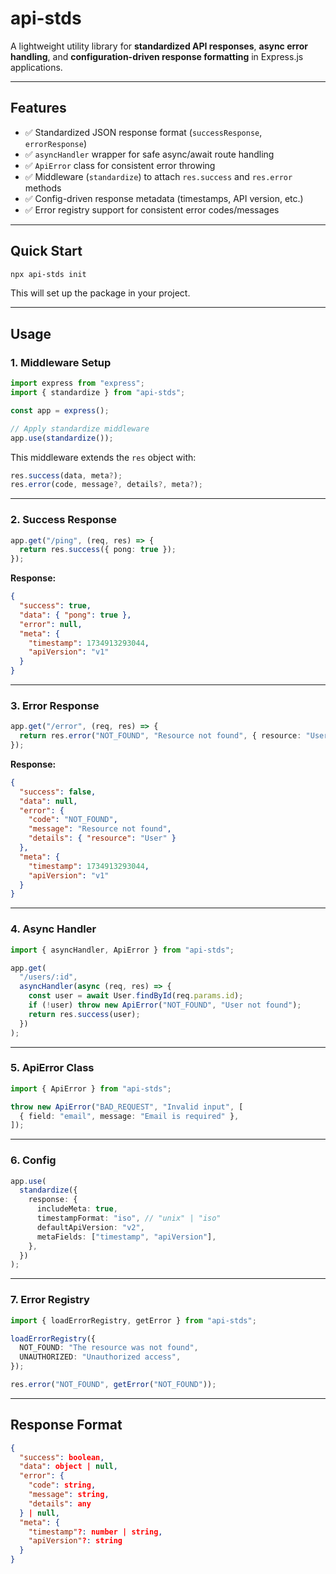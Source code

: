  
# api-stds

A lightweight utility library for **standardized API responses**, **async error handling**, and **configuration-driven response formatting** in Express.js applications.

---

## Features

- ✅ Standardized JSON response format (`successResponse`, `errorResponse`)  
- ✅ `asyncHandler` wrapper for safe async/await route handling  
- ✅ `ApiError` class for consistent error throwing  
- ✅ Middleware (`standardize`) to attach `res.success` and `res.error` methods  
- ✅ Config-driven response metadata (timestamps, API version, etc.)  
- ✅ Error registry support for consistent error codes/messages  

---

## Quick Start

```bash
npx api-stds init
````

This will set up the package in your project.

---

## Usage

### 1. Middleware Setup

```ts
import express from "express";
import { standardize } from "api-stds";

const app = express();

// Apply standardize middleware
app.use(standardize());
```

This middleware extends the `res` object with:

```ts
res.success(data, meta?);
res.error(code, message?, details?, meta?);
```

---

### 2. Success Response

```ts
app.get("/ping", (req, res) => {
  return res.success({ pong: true });
});
```

**Response:**

```json
{
  "success": true,
  "data": { "pong": true },
  "error": null,
  "meta": {
    "timestamp": 1734913293044,
    "apiVersion": "v1"
  }
}
```

---

### 3. Error Response

```ts
app.get("/error", (req, res) => {
  return res.error("NOT_FOUND", "Resource not found", { resource: "User" });
});
```

**Response:**

```json
{
  "success": false,
  "data": null,
  "error": {
    "code": "NOT_FOUND",
    "message": "Resource not found",
    "details": { "resource": "User" }
  },
  "meta": {
    "timestamp": 1734913293044,
    "apiVersion": "v1"
  }
}
```

---

### 4. Async Handler

```ts
import { asyncHandler, ApiError } from "api-stds";

app.get(
  "/users/:id",
  asyncHandler(async (req, res) => {
    const user = await User.findById(req.params.id);
    if (!user) throw new ApiError("NOT_FOUND", "User not found");
    return res.success(user);
  })
);
```

---

### 5. ApiError Class

```ts
import { ApiError } from "api-stds";

throw new ApiError("BAD_REQUEST", "Invalid input", [
  { field: "email", message: "Email is required" },
]);
```

---

### 6. Config

```ts
app.use(
  standardize({
    response: {
      includeMeta: true,
      timestampFormat: "iso", // "unix" | "iso"
      defaultApiVersion: "v2",
      metaFields: ["timestamp", "apiVersion"],
    },
  })
);
```

---

### 7. Error Registry

```ts
import { loadErrorRegistry, getError } from "api-stds";

loadErrorRegistry({
  NOT_FOUND: "The resource was not found",
  UNAUTHORIZED: "Unauthorized access",
});

res.error("NOT_FOUND", getError("NOT_FOUND"));
```

---

## Response Format

```json
{
  "success": boolean,
  "data": object | null,
  "error": {
    "code": string,
    "message": string,
    "details": any
  } | null,
  "meta": {
    "timestamp"?: number | string,
    "apiVersion"?: string
  }
} 
 